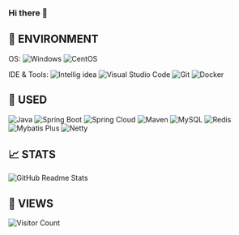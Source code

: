 ### Hi there 👋

<!--
**kiksong/kiksong** is a ✨ _special_ ✨ repository because its `README.md` (this file) appears on your GitHub profile.

Here are some ideas to get you started:

- 🔭 I’m currently working on ...
- 🌱 I’m currently learning ...
- 👯 I’m looking to collaborate on ...
- 🤔 I’m looking for help with ...
- 💬 Ask me about ...
- 📫 How to reach me: ...
- 😄 Pronouns: ...
- ⚡ Fun fact: ...
-->

## 🔧 ENVIRONMENT
OS:
![Windows](https://img.shields.io/badge/-Windows-0078D6?logo=windows&logoColor=white)
![CentOS](https://img.shields.io/badge/-CentOS-purple?logo=centos&logoColor=white)

IDE & Tools:
![Intellig idea](https://img.shields.io/badge/-Intellig_idea-2270E0?logo=jetbrains&logoColor=white)
![Visual Studio Code](https://img.shields.io/badge/-Visual_Studio_Code-007ACC?logo=visual-studio-code&logoColor=white)
![Git](https://img.shields.io/badge/-Git-F05032?style=flat-square&logo=git&logoColor=white)
![Docker](https://img.shields.io/badge/-Docker-2496ed?style=flat-square&logo=Docker&logoColor=white)

## 🧾 USED
![Java](https://img.shields.io/badge/-Java-lightgrey)
![Spring Boot](https://img.shields.io/badge/-SpringBoot-green)
![Spring Cloud](https://img.shields.io/badge/-SpringCloud-green)
![Maven](https://img.shields.io/badge/-Maven-blue)
![MySQL](https://img.shields.io/badge/-MySQL-blue)
![Redis](https://img.shields.io/badge/-Redis-red)
![Mybatis Plus](https://img.shields.io/badge/-MybatisPlus-9cf)
![Netty](https://img.shields.io/badge/-Netty-brightgreen)

## 📈 STATS
![GitHub Readme Stats][ReadmeStats-Image]

[ReadmeStats-Image]: https://github-readme-stats.vercel.app/api?username=kiksong&show_icons=true&bg_color=ffffff "GitHub Readme Stats"

## 🧚‍ VIEWS
![Visitor Count](https://profile-counter.glitch.me/kiksong/count.svg)
